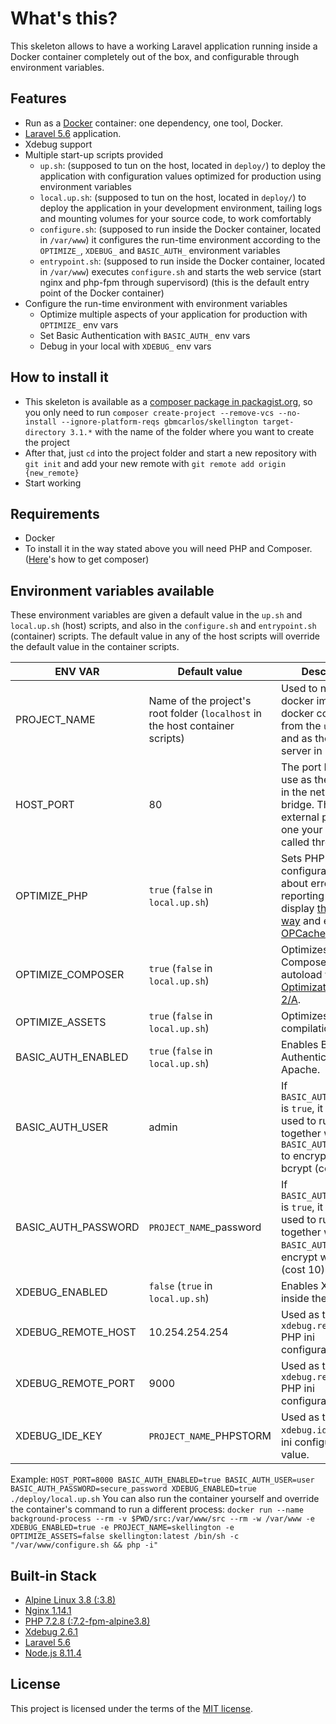 # What's this?
This skeleton allows to have a working Laravel application running inside a Docker container completely out of the box, and configurable through environment variables.

## Features
* Run as a [Docker](https://docs.docker.com/) container: one dependency, one tool, Docker.
* [Laravel 5.6](https://laravel.com/docs/5.6) application.
* Xdebug support
* Multiple start-up scripts provided
    * `up.sh`: (supposed to tun on the host, located in `deploy/`) to deploy the application with configuration values optimized for production using environment variables
    * `local.up.sh`: (supposed to tun on the host, located in `deploy/`) to deploy the application in your development environment, tailing logs and mounting volumes for your source code, to work comfortably
    * `configure.sh`: (supposed to run inside the Docker container, located in `/var/www`) it configures the run-time environment according to the `OPTIMIZE_`, `XDEBUG_` and `BASIC_AUTH_` environment variables
    * `entrypoint.sh`: (supposed to run inside the Docker container, located in `/var/www`) executes `configure.sh` and starts the web service (start nginx and php-fpm through supervisord) (this is the default entry point of the Docker container)
* Configure the run-time environment with environment variables
    * Optimize multiple aspects of your application for production with `OPTIMIZE_` env vars
    * Set Basic Authentication with `BASIC_AUTH_` env vars
    * Debug in your local with `XDEBUG_` env vars

## How to install it
* This skeleton is available as a [composer package in packagist.org](https://packagist.org/packages/gbmcarlos/skellington), so you only need to run `composer create-project --remove-vcs --no-install --ignore-platform-reqs gbmcarlos/skellington target-directory 3.1.*` with the name of the folder where you want to create the project
* After that, just `cd` into the project folder and start a new repository with `git init` and add your new remote with `git remote add origin {new_remote}`
* Start working

## Requirements
* Docker
* To install it in the way stated above you will need PHP and Composer. ([Here](https://getcomposer.org/download/)'s how to get composer)

## Environment variables available
These environment variables are given a default value in the `up.sh` and `local.up.sh` (host) scripts, and also in the `configure.sh` and `entrypoint.sh` (container) scripts. The default value in any of the host scripts will override the default value in the container scripts.

|       ENV VAR        |                 Default value                 | Description |
| -------------------- | --------------------------------------------- | ----------- |
| PROJECT_NAME         | Name of the project's root folder (`localhost` in the host container scripts)  | Used to name the docker image and docker container from the `up.sh` files, and as the name server in nginx. |
| HOST_PORT            | 80                                                                             | The port Docker will use as the host port in the network bridge. This is the external port, the one your app will be called through. |
| OPTIMIZE_PHP         | `true` (`false` in `local.up.sh`)                                              | Sets PHP's configuration values about error reporting and display [the right way](https://www.phptherightway.com/#error_reporting) and enables [OPCache](https://secure.php.net/book.opcache). |
| OPTIMIZE_COMPOSER    | `true` (`false` in `local.up.sh`)                                              | Optimizes Composer's autoload with [Optimization Level 2/A](https://getcomposer.org/doc/articles/autoloader-optimization.md#optimization-level-2-a-authoritative-class-maps). |
| OPTIMIZE_ASSETS      | `true` (`false` in `local.up.sh`)                                              | Optimizes assets compilation. |
| BASIC_AUTH_ENABLED   | `true` (`false` in `local.up.sh`)                                              | Enables Basic Authentication with Apache. |
| BASIC_AUTH_USER      | admin                                                                          | If `BASIC_AUTH_ENABLED` is `true`, it will be used to run `htpasswd` together with `BASIC_AUTH_PASSWORD` to encrypt with bcrypt (cost 10). |
| BASIC_AUTH_PASSWORD  | `PROJECT_NAME`_password                                                        | If `BASIC_AUTH_ENABLED` is `true`, it will be used to run `htpasswd` together with `BASIC_AUTH_USER` to encrypt with bcrypt (cost 10). |
| XDEBUG_ENABLED       | `false` (`true` in `local.up.sh`)                                              | Enables Xdebug inside the container. |
| XDEBUG_REMOTE_HOST   | 10.254.254.254                                                                 | Used as the `xdebug.remote_host` PHP ini configuration value. |
| XDEBUG_REMOTE_PORT   | 9000                                                                           | Used as the `xdebug.remote_port` PHP ini configuration value. |
| XDEBUG_IDE_KEY       | `PROJECT_NAME`_PHPSTORM                                                        | Used as the `xdebug.idekey` PHP ini configuration value. |

Example:
`HOST_PORT=8000 BASIC_AUTH_ENABLED=true BASIC_AUTH_USER=user BASIC_AUTH_PASSWORD=secure_password XDEBUG_ENABLED=true ./deploy/local.up.sh`
You can also run the container yourself and override the container's command to run a different process:
`docker run --name background-process --rm -v $PWD/src:/var/www/src --rm -w /var/www -e XDEBUG_ENABLED=true -e PROJECT_NAME=skellington -e OPTIMIZE_ASSETS=false skellington:latest /bin/sh -c "/var/www/configure.sh && php -i"`

## Built-in Stack
* [Alpine Linux 3.8 (:3.8)](https://hub.docker.com/_/alpine/)
* [Nginx 1.14.1](http://nginx.org/)
* [PHP 7.2.8 (:7.2-fpm-alpine3.8)](https://hub.docker.com/_/php/)
* [Xdebug 2.6.1](https://xdebug.org/)
* [Laravel 5.6](https://laravel.com/docs/5.6/)
* [Node.js 8.11.4](https://nodejs.org/en/docs/)

## License
This project is licensed under the terms of the [MIT license](https://opensource.org/licenses/MIT).